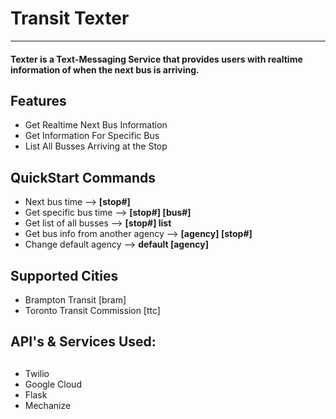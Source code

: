 # Transit Texter
-----

#### Texter is a Text-Messaging Service that provides users with realtime information of when the next bus is arriving. 
##
##
## Features

  - Get Realtime Next Bus Information 
  - Get Information For Specific Bus
  - List All Busses Arriving at the Stop
##
##
## QuickStart Commands
  - Next bus time --> **[stop#]**
  - Get specific bus time --> **[stop#] [bus#]**
  - Get list of all busses --> **[stop#] list**
  - Get bus info from another agency --> **[agency] [stop#]**
  - Change default agency --> **default [agency]**
##
##
## Supported Cities
- Brampton Transit [bram]
- Toronto Transit Commission [ttc]
##
##
## API's & Services Used:
##
##
- Twilio
- Google Cloud
- Flask
- Mechanize
